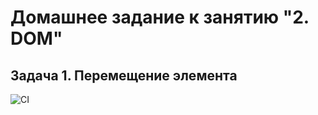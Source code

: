 # Домашнее задание к занятию "2. DOM"
## Задача 1. Перемещение элемента

![CI](https://github.com/irinarinch/dom1/actions/workflows/web.yml/badge.svg)